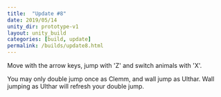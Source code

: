 ```yaml
---
title:  "Update #8"
date: 2019/05/14
unity_dir: prototype-v1
layout: unity_build
categories: [build, update]
permalink: /builds/update8.html
---
```

Move with the arrow keys, jump with 'Z' and switch animals with 'X'.

You may only double jump once as Clemm, and wall jump as Ulthar.
Wall jumping as Ulthar will refresh your double jump.
